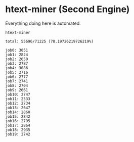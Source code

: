 # htext-miner (Second Engine)

Everything doing here is automated.

```
htext-miner

total: 55696/71225 (78.19726219726219%)

job0: 3051
job1: 2824
job2: 2650
job3: 2787
job4: 3086
job5: 2716
job6: 2777
job7: 2741
job8: 2704
job9: 2661
job10: 2747
job11: 2533
job12: 2734
job13: 2647
job14: 2860
job15: 2842
job16: 2795
job17: 2864
job18: 2935
job19: 2742
```